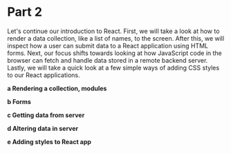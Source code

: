 # Part 2

Let's continue our introduction to React. First, we will take a look at how to render a data collection, like a list of names, to the screen. After this, we will inspect how a user can submit data to a React application using HTML forms. Next, our focus shifts towards looking at how JavaScript code in the browser can fetch and handle data stored in a remote backend server. Lastly, we will take a quick look at a few simple ways of adding CSS styles to our React applications.

**a Rendering a collection, modules**

**b Forms**

**c Getting data from server**

**d Altering data in server**

**e Adding styles to React app**

